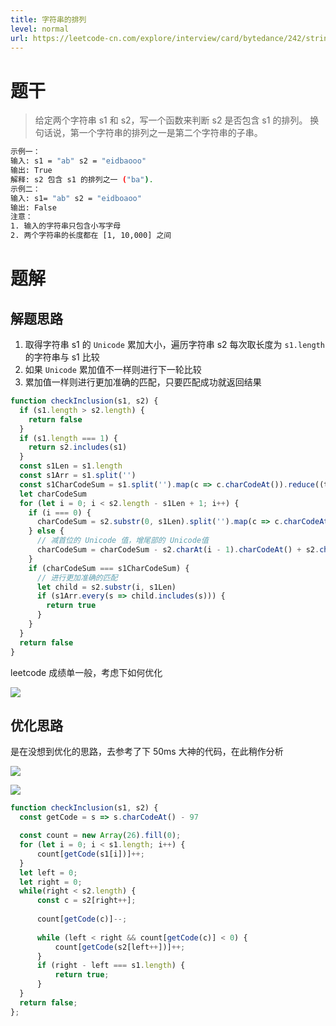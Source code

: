 ```yaml
---
title: 字符串的排列
level: normal
url: https://leetcode-cn.com/explore/interview/card/bytedance/242/string/1016/
---
```


# 题干

> 给定两个字符串 s1 和 s2，写一个函数来判断 s2 是否包含 s1 的排列。
换句话说，第一个字符串的排列之一是第二个字符串的子串。
```sh
示例一：
输入: s1 = "ab" s2 = "eidbaooo"
输出: True
解释: s2 包含 s1 的排列之一 ("ba").
示例二：
输入: s1= "ab" s2 = "eidboaoo"
输出: False
注意：
1. 输入的字符串只包含小写字母
2. 两个字符串的长度都在 [1, 10,000] 之间
```

# 题解

## 解题思路

1. 取得字符串 s1 的 `Unicode` 累加大小，遍历字符串 s2 每次取长度为 `s1.length` 的字符串与 s1 比较
2. 如果 `Unicode` 累加值不一样则进行下一轮比较
3. 累加值一样则进行更加准确的匹配，只要匹配成功就返回结果

```js
function checkInclusion(s1, s2) {
  if (s1.length > s2.length) {
    return false
  }
  if (s1.length === 1) {
    return s2.includes(s1)
  }
  const s1Len = s1.length
  const s1Arr = s1.split('')
  const s1CharCodeSum = s1.split('').map(c => c.charCodeAt()).reduce((total, n) => total + n)
  let charCodeSum
  for (let i = 0; i < s2.length - s1Len + 1; i++) {
    if (i === 0) {
      charCodeSum = s2.substr(0, s1Len).split('').map(c => c.charCodeAt()).reduce((total, n) => total + n)
    } else {
      // 减首位的 Unicode 值，增尾部的 Unicode值
      charCodeSum = charCodeSum - s2.charAt(i - 1).charCodeAt() + s2.charAt(i + s1Len - 1).charCodeAt()
    }
    if (charCodeSum === s1CharCodeSum) {
      // 进行更加准确的匹配
      let child = s2.substr(i, s1Len)
      if (s1Arr.every(s => child.includes(s))) {
        return true
      }
    }
  }
  return false
}
```

leetcode 成绩单一般，考虑下如何优化

![](https://resources.chenjianhui.site/20200605153204.png)

## 优化思路

是在没想到优化的思路，去参考了下 50ms 大神的代码，在此稍作分析

![](https://resources.chenjianhui.site/20200605174945.png)

![](https://resources.chenjianhui.site/20200605175504.png)

```js
function checkInclusion(s1, s2) {
  const getCode = s => s.charCodeAt() - 97

  const count = new Array(26).fill(0);
  for (let i = 0; i < s1.length; i++) {
      count[getCode(s1[i])]++;
  }
  let left = 0;
  let right = 0;
  while(right < s2.length) {
      const c = s2[right++];
      
      count[getCode(c)]--;
      
      while (left < right && count[getCode(c)] < 0) {
          count[getCode(s2[left++])]++;
      }
      if (right - left === s1.length) {
          return true;
      }
  }
  return false;
};
```